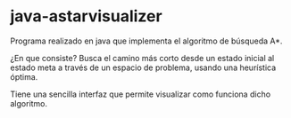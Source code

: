 # java-astarvisualizer

Programa realizado en java que implementa el algoritmo de búsqueda A*.

¿En que consiste?
Busca el camino más corto desde un estado inicial al estado meta a través de un espacio de problema, usando una heurística óptima. 

Tiene una sencilla interfaz que permite visualizar como funciona dicho algoritmo.

